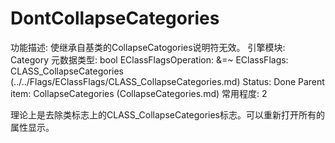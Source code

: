 # DontCollapseCategories

功能描述: 使继承自基类的CollapseCatogories说明符无效。
引擎模块: Category
元数据类型: bool
EClassFlagsOperation: &=~
EClassFlags: CLASS_CollapseCategories (../../Flags/EClassFlags/CLASS_CollapseCategories.md)
Status: Done
Parent item: CollapseCategories (CollapseCategories.md)
常用程度: 2

理论上是去除类标志上的CLASS_CollapseCategories标志。可以重新打开所有的属性显示。